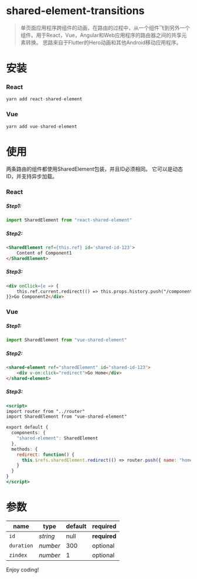# shared-element-transitions 

> 单页面应用程序跨组件的动画，在路由的过程中，从一个组件飞到另外一个组件。用于React，Vue，Angular和Web应用程序的路由器之间的共享元素转换。 思路来自于Flutter的Hero动画和其他Android移动应用程序。

# 安装

### React

```jsx
yarn add react-shared-element
```

### Vue

```jsx
yarn add vue-shared-element
```

# 使用

两条路由的组件都使用SharedElement包装，并且ID必须相同。 它可以是动态ID，并支持异步加载。

### React

##### Step1:

```jsx
import SharedElement from "react-shared-element"
```

##### Step2:

```html
<SharedElement ref={this.ref} id='shared-id-123'>
    Content of Component1
</SharedElement>
```

##### Step3:

```html
<div onClick={e => {
    this.ref.current.redirect(() => this.props.history.push("/component2"))
}}>Go Component2</div>
```

### Vue

##### Step1:

```jsx
import SharedElement from "vue-shared-element"
```

##### Step2:

```html
<shared-element ref="sharedElement" id="shared-id-123">
    <div v-on:click="redirect">Go Home</div>
</shared-element>
```

##### Step3:

```jsx
<script>
import router from "../router"
import SharedElement from "vue-shared-element"

export default {
  components: {
    "shared-element": SharedElement
  },
  methods: {
    redirect: function() {
      this.$refs.sharedElement.redirect(() => router.push({ name: "home" }))
    }
  }
}
</script>
```

# 参数

| name       | type     | default | required |
|------------|----------|---------|--|
| `id`       | *string* | null    | **required** |
| `duration` | *number* | 300     | optional
| `zindex`   | *number* | 1       | optional




Enjoy coding!